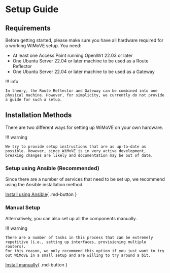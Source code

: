 # Setup Guide

## Requirements

Before getting started, please make sure you have all hardware required for a working WiMoVE setup.
You need:

- At least one Access Point running OpenWrt 22.03 or later
- One Ubuntu Server 22.04 or later machine to be used as a Route Reflector
- One Ubuntu Server 22.04 or later machine to be used as a Gateway

!!! info

    In theory, the Route Reflector and Gateway can be combined into one physical machine. However, for simplicity, we currently do not provide a guide for such a setup.

## Installation Methods

There are two different ways for setting up WiMoVE on your own hardware.

!!! warning

    We try to provide setup instructions that are as up-to-date as possible. However, since WiMoVE is in very active development, breaking changes are likely and documentation may be out of date.

### Setup using Ansible (Recommended)

Since there are a number of services that need to be set up, we recommend using the Ansible installation method.

[Install using Ansible](ansible_setup.md){ .md-button }


### Manual Setup

Alternatively, you can also set up all the components manually.

!!! warning

    There are a number of tasks in this process that can be extremely repetitive (i.e., setting up interfaces, provisioning multiple routers).
    For this reason, we only recommend this option if you just want to try out WiMoVE in a small setup and are willing to try around a bit.

[Install manually](manual/){ .md-button }
